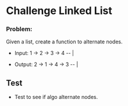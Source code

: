 # Challenge Linked List

### Problem:

Given a list, create a function to alternate nodes.

- Input: 1 -> 2 -> 3 -> 4 -- | 

- Output: 2 -> 1 -> 4 -> 3 -- |


## Test

* Test to see if algo alternate nodes.
